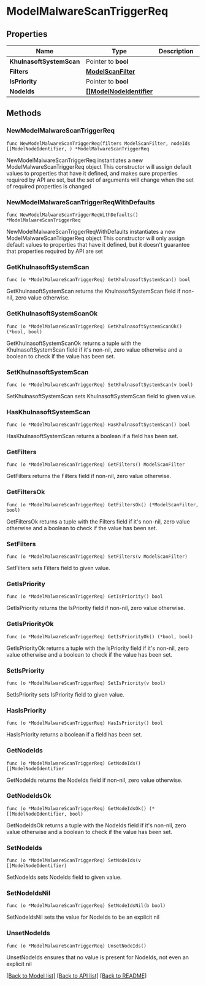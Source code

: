 # ModelMalwareScanTriggerReq

## Properties

Name | Type | Description | Notes
------------ | ------------- | ------------- | -------------
**KhulnasoftSystemScan** | Pointer to **bool** |  | [optional] 
**Filters** | [**ModelScanFilter**](ModelScanFilter.md) |  | 
**IsPriority** | Pointer to **bool** |  | [optional] 
**NodeIds** | [**[]ModelNodeIdentifier**](ModelNodeIdentifier.md) |  | 

## Methods

### NewModelMalwareScanTriggerReq

`func NewModelMalwareScanTriggerReq(filters ModelScanFilter, nodeIds []ModelNodeIdentifier, ) *ModelMalwareScanTriggerReq`

NewModelMalwareScanTriggerReq instantiates a new ModelMalwareScanTriggerReq object
This constructor will assign default values to properties that have it defined,
and makes sure properties required by API are set, but the set of arguments
will change when the set of required properties is changed

### NewModelMalwareScanTriggerReqWithDefaults

`func NewModelMalwareScanTriggerReqWithDefaults() *ModelMalwareScanTriggerReq`

NewModelMalwareScanTriggerReqWithDefaults instantiates a new ModelMalwareScanTriggerReq object
This constructor will only assign default values to properties that have it defined,
but it doesn't guarantee that properties required by API are set

### GetKhulnasoftSystemScan

`func (o *ModelMalwareScanTriggerReq) GetKhulnasoftSystemScan() bool`

GetKhulnasoftSystemScan returns the KhulnasoftSystemScan field if non-nil, zero value otherwise.

### GetKhulnasoftSystemScanOk

`func (o *ModelMalwareScanTriggerReq) GetKhulnasoftSystemScanOk() (*bool, bool)`

GetKhulnasoftSystemScanOk returns a tuple with the KhulnasoftSystemScan field if it's non-nil, zero value otherwise
and a boolean to check if the value has been set.

### SetKhulnasoftSystemScan

`func (o *ModelMalwareScanTriggerReq) SetKhulnasoftSystemScan(v bool)`

SetKhulnasoftSystemScan sets KhulnasoftSystemScan field to given value.

### HasKhulnasoftSystemScan

`func (o *ModelMalwareScanTriggerReq) HasKhulnasoftSystemScan() bool`

HasKhulnasoftSystemScan returns a boolean if a field has been set.

### GetFilters

`func (o *ModelMalwareScanTriggerReq) GetFilters() ModelScanFilter`

GetFilters returns the Filters field if non-nil, zero value otherwise.

### GetFiltersOk

`func (o *ModelMalwareScanTriggerReq) GetFiltersOk() (*ModelScanFilter, bool)`

GetFiltersOk returns a tuple with the Filters field if it's non-nil, zero value otherwise
and a boolean to check if the value has been set.

### SetFilters

`func (o *ModelMalwareScanTriggerReq) SetFilters(v ModelScanFilter)`

SetFilters sets Filters field to given value.


### GetIsPriority

`func (o *ModelMalwareScanTriggerReq) GetIsPriority() bool`

GetIsPriority returns the IsPriority field if non-nil, zero value otherwise.

### GetIsPriorityOk

`func (o *ModelMalwareScanTriggerReq) GetIsPriorityOk() (*bool, bool)`

GetIsPriorityOk returns a tuple with the IsPriority field if it's non-nil, zero value otherwise
and a boolean to check if the value has been set.

### SetIsPriority

`func (o *ModelMalwareScanTriggerReq) SetIsPriority(v bool)`

SetIsPriority sets IsPriority field to given value.

### HasIsPriority

`func (o *ModelMalwareScanTriggerReq) HasIsPriority() bool`

HasIsPriority returns a boolean if a field has been set.

### GetNodeIds

`func (o *ModelMalwareScanTriggerReq) GetNodeIds() []ModelNodeIdentifier`

GetNodeIds returns the NodeIds field if non-nil, zero value otherwise.

### GetNodeIdsOk

`func (o *ModelMalwareScanTriggerReq) GetNodeIdsOk() (*[]ModelNodeIdentifier, bool)`

GetNodeIdsOk returns a tuple with the NodeIds field if it's non-nil, zero value otherwise
and a boolean to check if the value has been set.

### SetNodeIds

`func (o *ModelMalwareScanTriggerReq) SetNodeIds(v []ModelNodeIdentifier)`

SetNodeIds sets NodeIds field to given value.


### SetNodeIdsNil

`func (o *ModelMalwareScanTriggerReq) SetNodeIdsNil(b bool)`

 SetNodeIdsNil sets the value for NodeIds to be an explicit nil

### UnsetNodeIds
`func (o *ModelMalwareScanTriggerReq) UnsetNodeIds()`

UnsetNodeIds ensures that no value is present for NodeIds, not even an explicit nil

[[Back to Model list]](../README.md#documentation-for-models) [[Back to API list]](../README.md#documentation-for-api-endpoints) [[Back to README]](../README.md)


